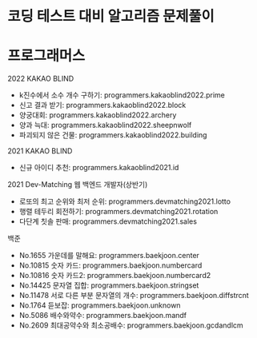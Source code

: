 # 코딩 테스트 대비 알고리즘 문제풀이

# 프로그래머스
2022 KAKAO BLIND 
* k진수에서 소수 개수 구하기: programmers.kakaoblind2022.prime
* 신고 결과 받기: programmers.kakaoblind2022.block
* 양궁대회: programmers.kakaoblind2022.archery
* 양과 늑대: programmers.kakaoblind2022.sheepnwolf
* 파괴되지 않은 건물: programmers.kakaoblind2022.building

2021 KAKAO BLIND
* 신규 아이디 추천: programmers.kakaoblind2021.id

2021 Dev-Matching 웹 백엔드 개발자(상반기)
* 로또의 최고 순위와 최저 순위: programmers.devmatching2021.lotto
* 행렬 테두리 회전하기: programmers.devmatching2021.rotation
* 다단계 칫솔 판매: programmers.devmatching2021.sales

백준
* No.1655 가운데를 말해요: programmers.baekjoon.center
* No.10815 숫자 카드: programmers.baekjoon.numbercard
* No.10816 숫자 카드2: programmers.baekjoon.numbercard2
* No.14425 문자열 집합: programmers.baekjoon.stringset
* No.11478 서로 다른 부분 문자열의 개수: programmers.baekjoon.diffstrcnt
* No.1764  듣보잡: programmers.baekjoon.unknown
* No.5086  배수와약수: programmers.baekjoon.mandf
* No.2609  최대공약수와 최소공배수: programmers.baekjoon.gcdandlcm

